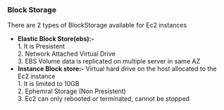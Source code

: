 ### Block Storage
There are 2 types of BlockStorage available for Ec2 instances

<ul>
  <li><b>Elastic Block Store(ebs):-</b> <br /> 1. It is Presistent <br/> 2. Network Attached Virtual Drive<br/>
   3. EBS Volume data is replicated on multiple server in same AZ  
  </li>
  <li><b>Instance Block store:-</b> Virtual hard drive on the host allocated to the Ec2 instance<br/>
      1. It is limited to 10GB <br/>
      2. Ephemral Storage (Non Presistent)<br/>
      3. Ec2 can only rebooted or terminated, cannot be stopped
  </li>
</ul>  
    
